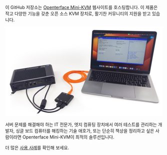 이 GitHub 저장소는 [Openterface Mini-KVM](https://openterface.com/) 웹사이트를 호스팅합니다. 이 제품은 작고 다양한 기능을 갖춘 오픈 소스 KVM 장치로, 활기찬 커뮤니티의 지원을 받고 있습니다.

![use-case-demo-industrial-pc](/docs//images/product/use-case-demo-industrial-pc.jpg)

서버 문제를 해결해야 하는 IT 전문가, 엣지 컴퓨팅 장치에서 여러 테스트를 관리하는 개발자, 싱글 보드 컴퓨터를 해킹하는 기술 애호가, 또는 단순히 책상을 정리하고 싶은 사람이라면 Openterface Mini-KVM이 최적의 솔루션입니다.

더 많은 [사용 사례](https://openterface.com/use-cases/)를 확인해 보세요.